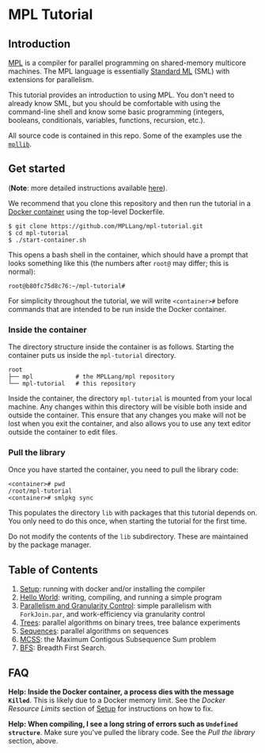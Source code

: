 # MPL Tutorial

## Introduction

[MPL][mpl] is a compiler for parallel programming on shared-memory multicore
machines. The MPL language is essentially [Standard ML][sml] (SML) with
extensions for parallelism.

This tutorial provides an introduction to using MPL. You don't need to
already know SML, but you should be comfortable with using the command-line
shell and know some basic programming (integers, booleans, conditionals,
variables, functions, recursion, etc.).

All source code is contained in this repo. Some of the examples use the
[`mpllib`](https://github.com/MPLLang/mpllib).

## Get started

(**Note**: more detailed instructions available [here](setup/README.md)).

We recommend that you clone this repository and then run the tutorial
in a [Docker container](https://www.docker.com/) using the top-level Dockerfile.

```
$ git clone https://github.com/MPLLang/mpl-tutorial.git
$ cd mpl-tutorial
$ ./start-container.sh
```

This opens a bash shell in the container, which should have a prompt that
looks something like this (the numbers after `root@` may differ; this is
normal):
```
root@b80fc75d8c76:~/mpl-tutorial#
```

For simplicity throughout the tutorial, we will write `<container>#` before
commands that are intended to be run inside the Docker container.

### Inside the container

The directory structure inside the
container is as follows. Starting the container puts us inside the
`mpl-tutorial` directory.

```
root
├── mpl            # the MPLLang/mpl repository
└── mpl-tutorial   # this repository
```

Inside the container, the directory `mpl-tutorial` is mounted from your local
machine. Any changes within this directory will be visible both inside
and outside the container. This ensure that any changes you make will not be
lost when you exit the container, and also allows you to use any text editor
outside the container to edit files.

### Pull the library

Once you have started the container, you need to pull the library code:

```
<container># pwd
/root/mpl-tutorial
<container># smlpkg sync
```

This populates the directory `lib` with packages that this tutorial depends
on. You only need to do this once, when starting the tutorial for the first
time.

Do not modify the contents of the `lib` subdirectory. These are maintained
by the package manager.

## Table of Contents

1. [Setup](setup/README.md): running with docker and/or installing the compiler
2. [Hello World](hello/README.md): writing, compiling, and running a simple program
3. [Parallelism and Granularity Control](how-to-par/README.md): simple parallelism with `ForkJoin.par`, and work-efficiency via granularity control
4. [Trees](trees/README.md): parallel algorithms on binary trees, tree
balance experiments
4. [Sequences](sequences/README.md): parallel algorithms on sequences
5. [MCSS](mcss/README.md): the Maximum Contigous Subsequence Sum problem
6. [BFS](bfs/README.md): Breadth First Search.

[mpl]: https://github.com/MPLLang/mpl
[sml]: https://en.wikipedia.org/wiki/Standard_ML

## FAQ

**Help: Inside the Docker container, a process dies with the message `Killed`**.
This is likely due to a Docker memory limit. See the *Docker Resource Limits*
section of [Setup](setup/README.md) for instructions on how to fix.

**Help: When compiling, I see a long string of errors such as `Undefined structure`**.
Make sure you've pulled the library code. See the *Pull the library* section,
above.
